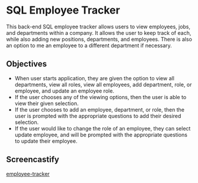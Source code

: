 # SQL Employee Tracker
This back-end SQL employee tracker allows users to view employees, jobs, and departments within a company.  It allows the user to keep track of each, while also adding new positions, departments, and employees.  There is also an option to me an employee to a different department if necessary.

## Objectives

 - When user starts application, they are given the option to view all departments, view all roles, view all employees, add department, role, or employee, and update an employee role.
 - If the user chooses any of the viewing options, then the user is able to view their given selection.
 - If the user chooses to add an employee, department, or role, then the user is prompted with the appropriate questions to add their desired selection.
 - If the user would like to change the role of an employee, they can select update employee, and will be prompted with the appropriate questions to update their employee.

## Screencastify
[employee-tracker](https://drive.google.com/file/d/1whxx78VKKiPrf1wGZNWlXV80sY3-odLm/view?usp=sharing)